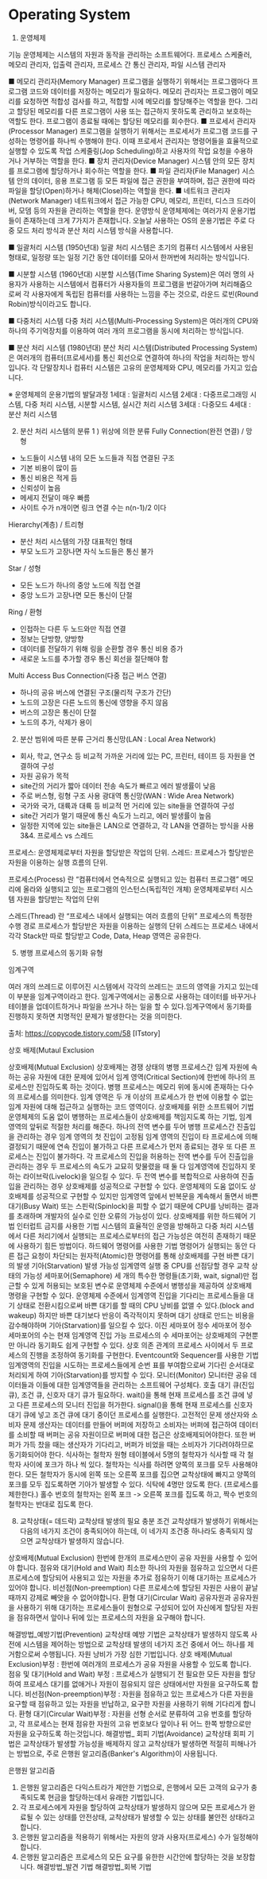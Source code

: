 # Operating System

1. 운영체제
 
기능
운영체제는 시스템의 자원과 동작을 관리하는 소프트웨어다. 프로세스 스케줄러, 메모리 관리자, 입출력 관리자, 프로세스 간 통신 관리자, 파일 시스템 관리자

■ 메모리 관리자(Memory Manager)
  프로그램을 실행하기 위해서는 프로그램마다 프로그램 코드와 데이터를 저장하는 메모리가 필요하다. 메모리 관리자는 프로그램이 메모리를 요청하면 적합성 검사를 하고, 적합할 시에 메모리를 할당해주는 역할을 한다. 그리고 할당된 메모리를 다른 프로그램이 사용 또는 접근하지 못하도록 관리하고 보호하는 역할도 한다. 프로그램이 종료될 때에는 할당된 메모리를 회수한다.
■ 프로세서 관리자(Processor Manager)
  프로그램을 실행하기 위해서는 프로세서가 프로그램 코드를 구성하는 명령어를 하나씩 수행해야 한다. 이때 프로세서 관리자는 명령어들을 효율적으로 실행할 수 있도록 작업 스케줄링(Jop Scheduling)하고 사용자의 작업 요청을 수용하거나 거부하는 역할을 한다.
 ■ 장치 관리자(Device Manager)
  시스템 안의 모든 장치를 프로그램에 할당하거나 회수하는 역할을 한다.
■ 파일 관리자(File Manager)
  시스템 안의 데이터, 응용 프로그램 등 모든 파일에 접근 권한을 부여하며, 접근 권한에 따라 파일을 할당(Open)하거나 해체(Close)하는 역할을 한다.
 ■ 네트워크 관리자(Network Manager)
  네트워크에서 접근 가능한 CPU, 메모리, 프린터, 디스크 드라이버, 모뎀 등의 자원을 관리하는 역할을 한다.
운영방식
운영체제에는 여러가지 운용기법들이 존재하는데 크게 7가지가 존재합니다. 오늘날 사용하는 OS의 운용기법은 주로 다중 모드 처리 방식과 분산 처리 시스템 방식을 사용합니다.
 
 ■ 일괄처리 시스템 (1950년대)
일괄 처리 시스템은 초기의 컴퓨터 시스템에서 사용된 형태로, 일정량 또는 일정 기간 동안 데이터를 모아서 한꺼번에 처리하는 방식입니다.
 
 ■ 시분할 시스템 (1960년대)
시분할 시스템(Time Sharing System)은 여러 명의 사용자가 사용하는 시스템에서 컴퓨터가 사용자들의 프로그램을 번갈아가며 처리해줌으로써 각 사용자에게 독립된 컴퓨터를 사용하는 느낌을 주는 것으로, 라운드 로빈(Round Robin)방식이라고도 합니다.
 
■ 다중처리 시스템 
다중 처리 시스템(Multi-Processing System)은 여러개의 CPU와 하나의 주기억장치를 이용하여 여러 개의 프로그램을 동시에 처리하는 방식입니다.
 
  ■  분산 처리 시스템 (1980년대)
분산 처리 시스템(Distributed Processing System)은 여러개의 컴퓨터(프로세서)를 통신 회선으로 연결하여 하나의 작업을 처리하는 방식입니다. 각 단말장치나 컴퓨터 시스템은 고유의 운영체제와 CPU, 메모리를 가지고 있습니다.
 
※ 운영체제의 운용기법의 발달과정
1세대 : 일괄처리 시스템
2세대 : 다중프로그래밍 시스템, 다중 처리 시스템, 시분할 시스템, 실시간 처리 시스템
3세대 : 다중모드
4세대 :  분산 처리 시스템



2. 분산 처리 시스템의 분류
1 ) 위상에 의한 분류
Fully Connection(완전 연결) / 망형
- 노드들이 시스템 내의 모든 노드들과 직접 연결된 구조
- 기본 비용이 많이 듬
- 통신 비용은 적게 듬
- 신뢰성이 높음
- 메세지 전달이 매우 빠름
- 사이트 수가 n개이면 링크 연결 수는 n(n-1)/2 이다




Hierarchy(계층) / 트리형
- 분산 처리 시스템의 가장 대표적인 형태
- 부모 노드가 고장나면 자식 노드들은 통신 불가




Star / 성형
- 모든 노드가 하나의 중앙 노드에 직접 연결
- 중앙 노드가 고장나면 모든 통신이 단절



Ring / 환형
- 인접하는 다른 두 노드와만 직접 연결
- 정보는 단방향, 양방향
- 데이터를 전달하기 위해 링을 순환할 경우 통신 비용 증가
- 새로운 노드를 추가할 경우 통신 회선을 절단해야 함



Multi Access Bus Connection(다중 접근 버스 연결)
- 하나의 공유 버스에 연결된 구조(물리적 구조가 간단)
- 노드의 고장은 다른 노드의 통신에 영향을 주지 않음
- 버스의 고장은 통신이 단절
- 노드의 추가, 삭제가 용이

2) 분산 범위에 따른 분류
근거리 통신망(LAN : Local Area Network)
- 회사, 학교, 연구소 등 비교적 가까운 거리에 있는 PC, 프린터, 테이프 등 자원을 연결하여 구성
- 자원 공유가 목적
- site간의 거리가 짧아 데이터 전송 속도가 빠르고 에러 발생률이 낮음
- 주로 버스형, 링형 구조 사용
광대역 통신망(WAN : Wide Area Network)
- 국가와 국가, 대륙과 대륙 등 비교적 먼 거리에 있는 site들을 연결하여 구성
- site간 거리가 멀기 때문에 통신 속도가 느리고, 에러 발생률이 높음
- 일정한 지역에 있는 site들은 LAN으로 연결하고, 각 LAN을 연결하는 방식을 사용
3&4. 프로세스 vs 스레드

프로세스: 운영체제로부터 자원을 할당받은 작업의 단위.
스레드: 프로세스가 할당받은 자원을 이용하는 실행 흐름의 단위.

프로세스(Process) 란
“컴퓨터에서 연속적으로 실행되고 있는 컴퓨터 프로그램”
메모리에 올라와 실행되고 있는 프로그램의 인스턴스(독립적인 개체)
운영체제로부터 시스템 자원을 할당받는 작업의 단위
 
스레드(Thread) 란
“프로세스 내에서 실행되는 여러 흐름의 단위”
프로세스의 특정한 수행 경로
프로세스가 할당받은 자원을 이용하는 실행의 단위
스레드는 프로세스 내에서 각각 Stack만 따로 할당받고 Code, Data, Heap 영역은 공유한다.

5. 병행 프로세스의 동기화 유형

임계구역

여러 개의 쓰레드로 이루어진 시스템에서 각각의 쓰레드는 코드의 영역을 가지고 있는데 이 부분을 임계구역이라고 한다. 임계구역에서는 공통으로 사용하는 데이터를 바꾸거나 테이블을 업데이트하거나 파일을 쓰거나 하는 일을 할 수 있다.임계구역에서 동기화를 진행하지 못하면 치명적인 문제가 발생한다는 것을 의미한다.


출처: https://copycode.tistory.com/58 [ITstory]

상호 배제(Mutaul Exclusion



상호배제(Mutual Exclusion)
상호배제는 경쟁 상태의 병행 프로세스간 임계 자원에 속하는 공유 자원에 대한 문제에 있어서 임계 영역(Critical Section)에 한번에 하나의 프로세스만 진입하도록 하는 것이다.
병행 프로세스는 메모리 위에 동시에 존재하는 다수의 프로세스를 의미한다.
임계 영역은 두 개 이상의 프로세스가 한 번에 이용할 수 없는 임계 자원에 대해 접근하고 실행하는 코드 영역이다.
상호배제를 위한 소프트웨어 기법
운영체제의 도움 없이 병행하는 프로세스들이 상호배제를 책임지도록 하는 기법, 임계 영역의 앞뒤로 적절한 처리를 해준다.
하나의 전역 변수를 두어 병행 프로세스간 진출입을 관리하는 경우
임계 영역의 첫 진입이 고정됨
임계 영역의 진입이 타 프로세스에 의해 결정되기 때문에 연속 진입이 불가하고 다른 프로세스가 먼저 종료되는 경우 또 다른 프로세스는 진입이 불가하다.
각 프로세스의 진입을 허용하는 전역 변수를 두어 진출입을 관리하는 경우
두 프로세스의 속도가 교묘히 맞물렸을 때 둘 다 임계영역에 진입하지 못하는 라이브락(Livelock)을 일으킬 수 있다.
두 전역 변수를 복합적으로 사용하여 진출입을 관리하는 경우
상호배제를 성공적으로 구현할 수 있다.
운영체제의 도움 없이도 상호배제를 성공적으로 구현할 수 있지만 임계영역 앞에서 반복문을 계속해서 돌면서 바쁜 대기(Busy Wait) 또는 스핀락(Spinlock)을 피할 수 없기 때문에 CPU를 낭비하는 결과를 초래하며 개발자의 실수로 인한 오류의 가능성이 있다.
상호배제를 위한 하드웨어 기법
인터럽트 금지를 사용한 기법
시스템의 효율적인 운영을 방해하고 다중 처리 시스템에서 다른 처리기에서 실행되는 프로세스로부터의 접근 가능성은 여전히 존재하기 때문에 사용하기 힘든 방법이다.
하드웨어 명령어를 사용한 기법
명령어가 실행되는 동안 다른 접근 요청이 차단되는 원자적(Atomic)한 명령어를 통해 상호배제를 구현
바쁜 대기의 발생
기아(Starvation) 발생 가능성
임계영역 실행 중 CPU를 선점당할 경우 교착 상태의 가능성
세마포어(Semaphore)
세 개의 특수한 명령들(초기화, wait, signal)만 접근할 수 있게 허용되는 보호된 변수로 운영체제 수준에서 병행성을 제공하여 상호배제 명령을 구현할 수 있다. 운영체제 수준에서 임계영역 진입을 기다리는 프로세스들을 대기 상태로 전환시킴으로써 바쁜 대기를 할 때의 CPU 낭비를 없앨 수 있다.(block and wakeup) 하지만 바쁜 대기보다 반응이 즉각적이지 못하며 대기 상태로 만드는 비용을 감수해야하며 기아(Starvation)를 일으킬 수 있다.
이진 세마포어
정수 세마포어
정수 세마포어의 수는 현재 임계영역 진입 가능 프로세스의 수
세마포어는 상호배제의 구현뿐만 아니라 동기화도 쉽게 구현할 수 있다. 상호 의존 관계의 프로세스 사이에서 두 프로세스의 진행을 조정하여 동기화를 구현한다.
Eventcount와 Sequencer를 사용한 기법
임계영역의 진입을 시도하는 프로세스들에게 순번 표를 부여함으로써 기다린 순서대로 처리되게 하여 기아(Starvation)를 방지할 수 있다.
모니터(Monitor)
모니터란 공유 데이터들과 이들에 대한 임계영역들을 관리하는 소프트웨어 구성체다. 호출 대기 큐(진입 큐), 조건 큐, 신호자 대기 큐가 필요하다.
wait()을 통해 현재 프로세스를 조건 큐에 넣고 다른 프로세스의 모니터 진입을 허가한다.
signal()을 통해 현재 프로세스를 신호자 대기 큐에 넣고 조건 큐에 대기 중이던 프로세스를 실행한다.
고전적인 문제
생산자와 소비자 문제
생산자는 데이터를 만들어 버퍼에 저장하고 소비자는 버퍼에 접근하여 데이터를 소비할 때 버퍼는 공유 자원이므로 버퍼에 대한 접근은 상호배제되어야한다. 또한 버퍼가 가득 찼을 때는 생산자가 기다리고, 버퍼가 비었을 때는 소비자가 기다려야하므로 동기화되어야 한다.
식사하는 철학자
원형 테이블에서 5명의 철학자가 식사할 때 각 철학자 사이에 포크가 하나 씩 있다. 철학자는 식사를 하려면 양쪽의 포크를 모두 사용해야한다. 모든 철학자가 동시에 왼쪽 또는 오른쪽 포크를 집으면 교착상태에 빠지고 양쪽의 포크를 모두 집도록하면 기아가 발생할 수 있다.
식탁에 4명만 앉도록 한다. (프로세스를 제한한다.)
홀수 번호의 철학자는 왼쪽 포크 -> 오른쪽 포크를 집도록 하고, 짝수 번호의 철학자는 반대로 집도록 한다.



8. 교착상태(= 데드락)
교착상태 발생의 필요 충분 조건
교착상태가 발생하기 위해서는 다음의 네가지 조건이 충족되어야 하는데, 이 네가지 조건중 하나라도 충족되지 않으면 교착상태가 발생하지 않습니다.
 
 상호배제(Mutual Exclusion)
한번에 한개의 프로세스만이 공유 자원을 사용할 수 있어야 합니다. 
 점유와 대기(Hold and Wait) 
최소한 하나의 자원을 점유하고 있으면서 다른 프로세스에 할당되어 사용되고 있는 자원을 추가로 점유하기 이해 대기하는 프로세스가 있어야 합니다. 
 비선점(Non-preemption)
다른 프로세스에 할당된 자원은 사용이 끝날 때까지 강제로 빼앗을 수 없어야합니다. 
 환형 대기(Circular Wait) 
공유자원과 공유자원을 사용하기 위해 대기하는 프로세스들이 원형으로 구성되어 있어 자신에게 할당된 자원을 점유하면서 앞이나 뒤에 있는 프로세스의 자원을 요구해야 합니다. 
 
 해결방법_예방기법(Prevention) 
교착상태 예방 기법은 교착상태가 발생하지 않도록 사전에 시스템을 제어하는 방법으로 교착상태 발생의 네가지 조건 중에서 어느 하나를 제거함으로써 수행됩니다. 자원 낭비가 가장 심한 기법입니다.
상호 배제(Mutual Exclusion)부정 : 한번에 여러개의 프로세스가 공유 자원을 사용할 수 있도록 합니다.
점유 및 대기(Hold and Wait) 부정 : 프로세스가 실행되기 전 필요한 모든 자원을 할당하여 프로세스 대기를 없애거나 자원이 점유되지 않은 상태에서만 자원을 요구하도록 합니다.
비선점(Non-preemption)부정 : 자원을 점유하고 있는 프로세스가 다른 자원을 요구할 때 점유하고 있는 자원을 반납하고, 요구한 자원을 사용하기 위해 기다리게 합니다.
환형 대기(Circular Wait)부정 : 자원을 선형 순서로 분류하여 고유 번호를 할당하고, 각 프로세스는 현재 점유한 자원의 고유 번호보다 앞이나 뒤 어느 한쪽 방향으로만 자원을 요구하도록 하는것입니다.
해결방법_ 회피 기법(Avoidance) 
교착상태 회피 기법은 교착상태가 발생할 가능성을 배제하지 않고 교착상태가 발생하면 적절히 피해나가는 방법으로, 주로 은행원 알고리즘(Banker's Algorithm)이 사용됩니다.
 
은행원 알고리즘
1. 은행원 알고리즘은 다익스트라가 제안한 기법으로, 은행에서 모든 고객의 요구가 충족되도록 현금을 할당하는데서 유래한 기법입니다.
2. 각 프로세스에게 자원을 할당하여 교착상태가 발생하지 않으며 모든 프로세스가 완료될 수 있는 상태를 안전상태, 교착상태가 발생할 수 있는 상태를 불안전 상태라고 합니다.
3. 은행원 알고리즘을 적용하기 위해서는 자원의 양과 사용자(프로세스) 수가 일정해야 합니다.
4. 은행원 알고리즘은 프로세스의 모든 요구를 유한한 시간안에 할당하는 것을 보장합니다.
해결방법_발견 기법
해결방법_회복 기법
